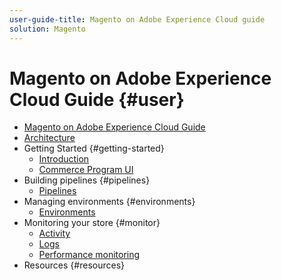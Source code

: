 ```yaml
---
user-guide-title: Magento on Adobe Experience Cloud guide
solution: Magento
---
```


# Magento on Adobe Experience Cloud Guide {#user}

- [Magento on Adobe Experience Cloud Guide](overview.md)
- [Architecture](architecture.md)
- Getting Started {#getting-started}
  - [Introduction](admin/admin-intro.md)
  - [Commerce Program UI](getting-started/program-tour.md)
- Building pipelines {#pipelines}
  - [Pipelines](cicd/pipelines.md)
- Managing environments {#environments}
  - [Environments](configure/environments.md)
- Monitoring your store {#monitor}
  - [Activity](monitor/activity.md)
  - [Logs](monitor/logs.md)
  - [Performance monitoring](monitor/performance.md)
- Resources {#resources}
